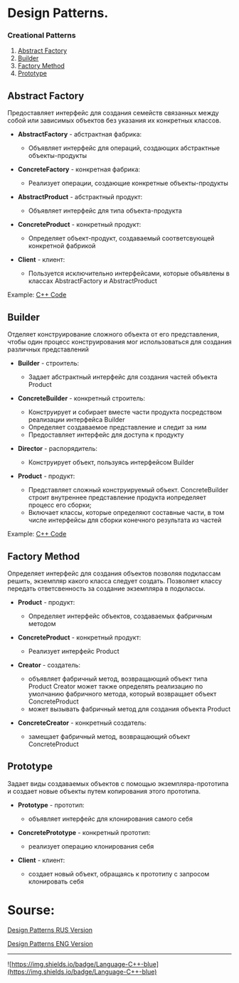 # Design Patterns. 
### Creational Patterns
1. [Abstract Factory](#AbstractFactory)
2. [Builder](#Builder)
3. [Factory Method](#FactoryMethod)
3. [Prototype](#Prototype)

<!--  Abstract Factory -->
## Abstract Factory <a name="AbstractFactory"></a>
Предоставляет интерфейс для создания семейств связанных между собой или зависимых объектов без указания их конкретных классов.

+ **AbstractFactory** - абстрактная фабрика:

  - Объявляет интерфейс для операций, создающих абстрактные объекты-продукты

+ **ConcreteFactory** - конкретная фабрика:

  - Реализует операции, создающие конкретные объекты-продукты
    
+ **AbstractProduct** - абстрактный продукт:

  - Объявляет интерфейс для типа объекта-продукта

+ **ConcreteProduct** - конкретный продукт:

  - Определяет объект-продукт, создаваемый соответсвующей конкретной фабрикой
    
+ **Client** - клиент:

  - Пользуется исключительно интерфейсами, которые объявлены в классах AbstractFactory и AbstractProduct
    

Example: [C++ Code](https://github.com/imitatehappiness/BasicDesignPatterns/tree/main/patterns/creational/abstarctFactory) 

<!--  Builder -->
## Builder <a name="Builder"></a>
Отделяет конструирование сложного объекта от его представления, чтобы один процесс конструирования мог использоваться для создания различных представлений

+ **Builder** - строитель:

  - Задает абстрактный интерфейс для создания частей объекта Product
  
+ **СoncreteBuilder** - конкретный строитель:

  - Конструирует и собирает вместе части продукта посредством реализации интерфейса Builder
  - Определяет создаваемое представление и следит за ним
  - Предоставляет интерфейс для доступа к продукту

+ **Director** - распорядитель:

  - Конструирует объект, пользуясь интерфейсом Builder
  
+ **Product** - продукт:

  - Представляет сложный конструируемый объект. ConcreteBuilder строит внутреннее представление продукта иопределяет процесс его сборки;
  - Включает классы, которые определяют составные части, в том числе интерфейсы для сборки конечного результата из частей
  
Example: [C++ Code](https://github.com/imitatehappiness/BasicDesignPatterns/tree/main/patterns/creational/builder)

<!--  Factory Method -->
## Factory Method <a name="FactoryMethod"></a>
Определяет интерфейс для создания объектов позволяя подклассам решить, экземпляр какого класса следует создать. Позволяет классу передать ответсвенность за создание экземпляра в подклассы.

+ **Product** - продукт:

  - Определяет интерфейс объектов, создаваемых фабричным методом

+ **ConcreteProduct** - конкретный продукт:

  - Реализует интерфейс Product

+ **Creator** - создатель:

  - объявляет фабричный метод, возвращающий объект типа Product
Creator может также определять реализацию по умолчанию фабричного метода, который возвращает объект ConcreteProduct
  - может вызывать фабричный метод для создания объекта Product
  
+ **ConcreteCreator** - конкретный создатель:

  - замещает фабричный метод, возвращающий объект СoncreteProduct
  
 <!-- Example: [C++ Code](https://github.com/imitatehappiness/BasicDesignPatterns/blob/main/FactoryMethod.cpp) -->

<!--  Prototype -->
## Prototype <a name="Prototype"></a>

Задает виды создаваемых объектов с помощью экземпляра-прототипа и создает новые объекты путем копирования этого прототипа.

+ **Prototype** - прототип:

  - объявляет интерфейс для клонирования самого себя
  
+ **ConcretePrototype** - конкретный прототип:

  - реализует операцию клонирования себя

+ **Client** - клиент:

  - создает новый объект, обращаясь к прототипу с запросом клонировать
себя

 <!-- Example: [C++ Code](https://github.com/imitatehappiness/BasicDesignPatterns/blob/main/FactoryMethod.cpp) -->

# Sourse: 

[Design Patterns RUS Version](https://github.com/imitatehappiness/BasicDesignPatterns/files/9028323/default.pdf)

[Design Patterns ENG Version](https://github.com/imitatehappiness/BasicDesignPatterns/files/9028336/P020101022562155422801.pdf)

--- 
![https://img.shields.io/badge/Language-C++-blue](https://img.shields.io/badge/Language-C++-blue) 

